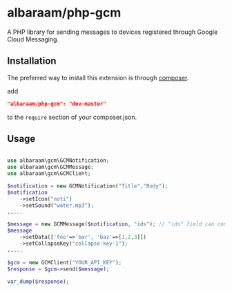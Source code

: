 # albaraam/php-gcm

A PHP library for sending messages to devices registered through Google Cloud Messaging.


Installation
------------

The preferred way to install this extension is through [composer](http://getcomposer.org/download/).

add

```json
"albaraam/php-gcm": "dev-master"
```

to the `require` section of your composer.json.


Usage
------------

```php

use albaraam\gcm\GCMNotification;
use albaraam\gcm\GCMMessage;
use albaraam\gcm\GCMClient;

$notification = new GCMNotification("Title","Body");
$notification
	->setIcon("noti")
	->setSound("water.mp3");
.....

$message = new GCMMessage($notification, "ids"); // "ids" field can contain a array/single registration token or a topic key
$message
	->setData(['foo'=>'bar', 'baz'=>[1,2,3]])
	->setCollapseKey("collapse-key-1");
.....

$gcm = new GCMClient("YOUR_API_KEY"); 
$response = $gcm->send($message);

var_dump($response);

```